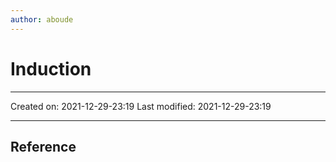 ```yaml
---
author: aboude
---
```

# Induction
___

Created on: 2021-12-29-23:19
Last modified: 2021-12-29-23:19

___

## Reference